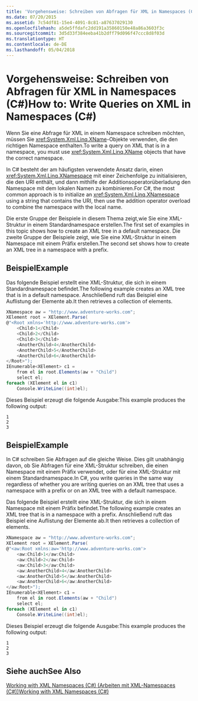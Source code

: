 ```yaml
---
title: 'Vorgehensweise: Schreiben von Abfragen für XML in Namespaces (C#)'
ms.date: 07/20/2015
ms.assetid: 7c54df81-15e4-4091-8c81-a87637029130
ms.openlocfilehash: a5de5ffdafc2dd191a35860150e48a86a3603f3c
ms.sourcegitcommit: 3d5d33f384eeba41b2dff79d096f47ccc8d8f03d
ms.translationtype: HT
ms.contentlocale: de-DE
ms.lasthandoff: 05/04/2018
---
```

# <a name="how-to-write-queries-on-xml-in-namespaces-c"></a><span data-ttu-id="1b373-102">Vorgehensweise: Schreiben von Abfragen für XML in Namespaces (C#)</span><span class="sxs-lookup"><span data-stu-id="1b373-102">How to: Write Queries on XML in Namespaces (C#)</span></span>
<span data-ttu-id="1b373-103">Wenn Sie eine Abfrage für XML in einem Namespace schreiben möchten, müssen Sie <xref:System.Xml.Linq.XName>-Objekte verwenden, die den richtigen Namespace enthalten.</span><span class="sxs-lookup"><span data-stu-id="1b373-103">To write a query on XML that is in a namespace, you must use <xref:System.Xml.Linq.XName> objects that have the correct namespace.</span></span>  
  
 <span data-ttu-id="1b373-104">In C# besteht der am häufigsten verwendete Ansatz darin, einen <xref:System.Xml.Linq.XNamespace> mit einer Zeichenfolge zu initialisieren, die den URI enthält, und dann mithilfe der Additionsoperatorüberladung den Namespace mit dem lokalen Namen zu kombinieren.</span><span class="sxs-lookup"><span data-stu-id="1b373-104">For C#, the most common approach is to initialize an <xref:System.Xml.Linq.XNamespace> using a string that contains the URI, then use the addition operator overload to combine the namespace with the local name.</span></span>  
  
 <span data-ttu-id="1b373-105">Die erste Gruppe der Beispiele in diesem Thema zeigt,wie Sie eine XML-Struktur in einem Standardnamespace erstellen.</span><span class="sxs-lookup"><span data-stu-id="1b373-105">The first set of examples in this topic shows how to create an XML tree in a default namespace.</span></span> <span data-ttu-id="1b373-106">Die zweite Gruppe der Beispiele zeigt, wie Sie eine XML-Struktur in einem Namespace mit einem Präfix erstellen.</span><span class="sxs-lookup"><span data-stu-id="1b373-106">The second set shows how to create an XML tree in a namespace with a prefix.</span></span>  
  
## <a name="example"></a><span data-ttu-id="1b373-107">Beispiel</span><span class="sxs-lookup"><span data-stu-id="1b373-107">Example</span></span>  
 <span data-ttu-id="1b373-108">Das folgende Beispiel erstellt eine XML-Struktur, die sich in einem Standardnamespace befindet.</span><span class="sxs-lookup"><span data-stu-id="1b373-108">The following example creates an XML tree that is in a default namespace.</span></span> <span data-ttu-id="1b373-109">Anschließend ruft das Beispiel eine Auflistung der Elemente ab.</span><span class="sxs-lookup"><span data-stu-id="1b373-109">It then retrieves a collection of elements.</span></span>  
  
```csharp  
XNamespace aw = "http://www.adventure-works.com";  
XElement root = XElement.Parse(  
@"<Root xmlns='http://www.adventure-works.com'>  
    <Child>1</Child>  
    <Child>2</Child>  
    <Child>3</Child>  
    <AnotherChild>4</AnotherChild>  
    <AnotherChild>5</AnotherChild>  
    <AnotherChild>6</AnotherChild>  
</Root>");  
IEnumerable<XElement> c1 =  
    from el in root.Elements(aw + "Child")  
    select el;  
foreach (XElement el in c1)  
    Console.WriteLine((int)el);  
```  
  
 <span data-ttu-id="1b373-110">Dieses Beispiel erzeugt die folgende Ausgabe:</span><span class="sxs-lookup"><span data-stu-id="1b373-110">This example produces the following output:</span></span>  
  
```  
1  
2  
3  
```  
  
## <a name="example"></a><span data-ttu-id="1b373-111">Beispiel</span><span class="sxs-lookup"><span data-stu-id="1b373-111">Example</span></span>  
 <span data-ttu-id="1b373-112">In C# schreiben Sie Abfragen auf die gleiche Weise. Dies gilt unabhängig davon, ob Sie Abfragen für eine XML-Struktur schreiben, die einen Namespace mit einem Präfix verwendet, oder für eine XML-Struktur mit einem Standardnamespace.</span><span class="sxs-lookup"><span data-stu-id="1b373-112">In C#, you write queries in the same way regardless of whether you are writing queries on an XML tree that uses a namespace with a prefix or on an XML tree with a default namespace.</span></span>  
  
 <span data-ttu-id="1b373-113">Das folgende Beispiel erstellt eine XML-Struktur, die sich in einem Namespace mit einem Präfix befindet.</span><span class="sxs-lookup"><span data-stu-id="1b373-113">The following example creates an XML tree that is in a namespace with a prefix.</span></span> <span data-ttu-id="1b373-114">Anschließend ruft das Beispiel eine Auflistung der Elemente ab.</span><span class="sxs-lookup"><span data-stu-id="1b373-114">It then retrieves a collection of elements.</span></span>  
  
```csharp  
XNamespace aw = "http://www.adventure-works.com";  
XElement root = XElement.Parse(  
@"<aw:Root xmlns:aw='http://www.adventure-works.com'>  
    <aw:Child>1</aw:Child>  
    <aw:Child>2</aw:Child>  
    <aw:Child>3</aw:Child>  
    <aw:AnotherChild>4</aw:AnotherChild>  
    <aw:AnotherChild>5</aw:AnotherChild>  
    <aw:AnotherChild>6</aw:AnotherChild>  
</aw:Root>");  
IEnumerable<XElement> c1 =  
    from el in root.Elements(aw + "Child")  
    select el;  
foreach (XElement el in c1)  
    Console.WriteLine((int)el);  
```  
  
 <span data-ttu-id="1b373-115">Dieses Beispiel erzeugt die folgende Ausgabe:</span><span class="sxs-lookup"><span data-stu-id="1b373-115">This example produces the following output:</span></span>  
  
```  
1  
2  
3  
```  
  
## <a name="see-also"></a><span data-ttu-id="1b373-116">Siehe auch</span><span class="sxs-lookup"><span data-stu-id="1b373-116">See Also</span></span>  
 [<span data-ttu-id="1b373-117">Working with XML Namespaces (C#) (Arbeiten mit XML-Namespaces (C#))</span><span class="sxs-lookup"><span data-stu-id="1b373-117">Working with XML Namespaces (C#)</span></span>](../../../../csharp/programming-guide/concepts/linq/working-with-xml-namespaces.md)
